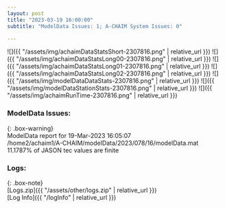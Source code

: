 ```yaml
---
layout: post
title: "2023-03-19 16:00:00"
subtitle: "ModelData Issues: 1; A-CHAIM System Issues: 0"

---
```


![]({{ "/assets/img/achaimDataStatsShort-2307816.png" | relative_url }})
![]({{ "/assets/img/achaimDataStatsLong00-2307816.png" | relative_url }})
![]({{ "/assets/img/achaimDataStatsLong01-2307816.png" | relative_url }})
![]({{ "/assets/img/achaimDataStatsLong02-2307816.png" | relative_url }})
![]({{ "/assets/img/modelDataDataStats-2307816.png" | relative_url }})
![]({{ "/assets/img/modelDataStationStats-2307816.png" | relative_url }})
![]({{ "/assets/img/achaimRunTime-2307816.png" | relative_url }})

### ModelData Issues:  
  
{: .box-warning}  
 ModelData report for 19-Mar-2023 16:05:07   
 /home2/achaim1/A-CHAIM/modelData/2023/078/16/modelData.mat   
 11.1787% of JASON tec values are finite   
  


### Logs:  
  
{: .box-note}  
[Logs.zip]({{ "/assets/other/logs.zip" | relative_url }})  
[Log Info]({{ "/logInfo" | relative_url }})  
